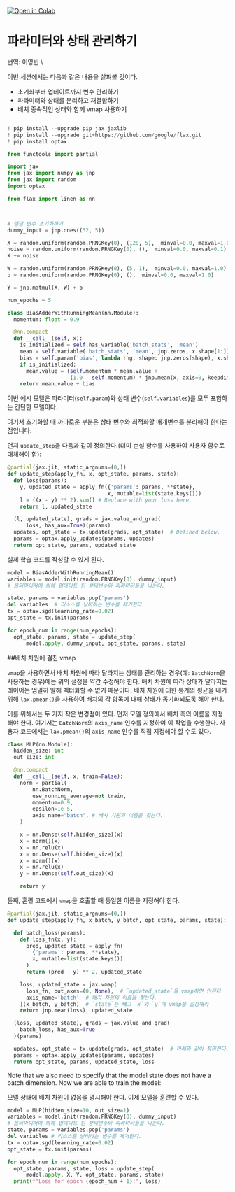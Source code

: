 [![Open in Colab](https://colab.research.google.com/assets/colab-badge.svg)](https://colab.research.google.com/drive/1t0tNabmk7stqu_IdjyomIkUblMBqyfba?usp=sharing)

# 파라미터와 상태 관리하기


번역: 이영빈 \\



이번 세션에서는 다음과 같은 내용을 살펴볼 것이다.

- 초기화부터 업데이트까지 변수 관리하기
- 파라미터와 상태를 분리하고 재결합하기
- 배치 종속적인 상태와 함께 vmap 사용하기



```python

! pip install --upgrade pip jax jaxlib
! pip install --upgrade git+https://github.com/google/flax.git
! pip install optax
```


```python
from functools import partial

import jax
from jax import numpy as jnp
from jax import random
import optax

from flax import linen as nn



# 랜덤 변수 초기화하기
dummy_input = jnp.ones((32, 5))

X = random.uniform(random.PRNGKey(0), (128, 5),  minval=0.0, maxval=1.0)
noise = random.uniform(random.PRNGKey(0), (),  minval=0.0, maxval=0.1)
X += noise

W = random.uniform(random.PRNGKey(0), (5, 1),  minval=0.0, maxval=1.0)
b = random.uniform(random.PRNGKey(0), (),  minval=0.0, maxval=1.0)

Y = jnp.matmul(X, W) + b

num_epochs = 5
```


```python
class BiasAdderWithRunningMean(nn.Module):
  momentum: float = 0.9

  @nn.compact
  def __call__(self, x):
    is_initialized = self.has_variable('batch_stats', 'mean')
    mean = self.variable('batch_stats', 'mean', jnp.zeros, x.shape[1:])
    bias = self.param('bias', lambda rng, shape: jnp.zeros(shape), x.shape[1:])
    if is_initialized:
      mean.value = (self.momentum * mean.value +
                    (1.0 - self.momentum) * jnp.mean(x, axis=0, keepdims=True))
    return mean.value + bias
```

이번 예시 모델은 파라미터(`self.param`)와 상태 변수(`self.variables`)를 모두 포함하는 간단한 모델이다.

여기서 초기화할 때 까다로운 부분은 상태 변수와 최적화할 매개변수를 분리해야 한다는 점입니다.

먼저 `update_step`을 다음과 같이 정의한다.(더미 손실 함수를 사용하여 사용자 함수로 대체해야 함):


```python
@partial(jax.jit, static_argnums=(0,))
def update_step(apply_fn, x, opt_state, params, state):
  def loss(params):
    y, updated_state = apply_fn({'params': params, **state},
                                x, mutable=list(state.keys()))
    l = ((x - y) ** 2).sum() # Replace with your loss here.
    return l, updated_state

  (l, updated_state), grads = jax.value_and_grad(
      loss, has_aux=True)(params)
  updates, opt_state = tx.update(grads, opt_state)  # Defined below.
  params = optax.apply_updates(params, updates)
  return opt_state, params, updated_state
```


실제 학습 코드를 작성할 수 있게 된다.



```python
model = BiasAdderWithRunningMean()
variables = model.init(random.PRNGKey(0), dummy_input)
# 옵티마이저에 의해 업데이트 된 상태변수와 파라미터들을 나눈다.

state, params = variables.pop('params')
del variables  # 리소스를 낭비하는 변수를 제거한다.
tx = optax.sgd(learning_rate=0.02)
opt_state = tx.init(params)

for epoch_num in range(num_epochs):
  opt_state, params, state = update_step(
      model.apply, dummy_input, opt_state, params, state)
```

##배치 차원에 걸친 vmap

`vmap`을 사용하면서 배치 차원에 따라 달라지는 상태를 관리하는 경우(예: `BatchNorm`을 사용하는 경우)에는 위의 설정을 약간 수정해야 한다. 배치 차원에 따라 상태가 달라지는 레이어는 엄밀히 말해 벡터화할 수 없기 때문이다. 배치 차원에 대한 통계의 평균을 내기 위해 `lax.pmean()`을 사용하여 배치의 각 항목에 대해 상태가 동기화되도록 해야 한다.

이를 위해서는 두 가지 작은 변경점이 있다. 먼저 모델 정의에서 배치 축의 이름을 지정해야 한다. 여기서는 `BatchNorm`의 `axis_name` 인수를 지정하여 이 작업을 수행한다. 사용자 코드에서는 `lax.pmean()`의 `axis_name` 인수를 직접 지정해야 할 수도 있다.


```python
class MLP(nn.Module):
  hidden_size: int
  out_size: int

  @nn.compact
  def __call__(self, x, train=False):
    norm = partial(
        nn.BatchNorm,
        use_running_average=not train,
        momentum=0.9,
        epsilon=1e-5,
        axis_name="batch", # 배치 차원의 이름을 짓는다.
    )

    x = nn.Dense(self.hidden_size)(x)
    x = norm()(x)
    x = nn.relu(x)
    x = nn.Dense(self.hidden_size)(x)
    x = norm()(x)
    x = nn.relu(x)
    y = nn.Dense(self.out_size)(x)

    return y
```

둘째, 훈련 코드에서 `vmap`을 호출할 때 동일한 이름을 지정해야 한다.


```python
@partial(jax.jit, static_argnums=(0,))
def update_step(apply_fn, x_batch, y_batch, opt_state, params, state):

  def batch_loss(params):
    def loss_fn(x, y):
      pred, updated_state = apply_fn(
        {'params': params, **state},
        x, mutable=list(state.keys())
      )
      return (pred - y) ** 2, updated_state

    loss, updated_state = jax.vmap(
      loss_fn, out_axes=(0, None),  # `updated_state`을 vmap하면 안된다.
      axis_name='batch'  # 배치 차원의 이름을 짓는다.
    )(x_batch, y_batch)  # `state`는 빼고 `x`와 `y`에 vmap을 설정해라
    return jnp.mean(loss), updated_state

  (loss, updated_state), grads = jax.value_and_grad(
    batch_loss, has_aux=True
  )(params)

  updates, opt_state = tx.update(grads, opt_state)  # 아래와 같이 정의한다.
  params = optax.apply_updates(params, updates)
  return opt_state, params, updated_state, loss
```

Note that we also need to specify that the model state does not have a batch dimension. Now we are able to train the model:

모델 상태에 배치 차원이 없음을 명시해야 한다. 이제 모델을 훈련할 수 있다.


```python
model = MLP(hidden_size=10, out_size=1)
variables = model.init(random.PRNGKey(0), dummy_input)
# 옵티마이저에 의해 업데이트 된 상태변수와 파라미터들을 나눈다.
state, params = variables.pop('params')
del variables # 리소스를 낭비하는 변수를 제거한다.
tx = optax.sgd(learning_rate=0.02)
opt_state = tx.init(params)

for epoch_num in range(num_epochs):
  opt_state, params, state, loss = update_step(
      model.apply, X, Y, opt_state, params, state)
  print(f"Loss for epoch {epoch_num + 1}:", loss)
```
